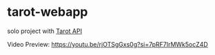 # tarot-webapp
solo project with <a href="https://github.com/ekelen/tarot-api">Tarot API</a>

Video Preview:
https://youtu.be/rjOTSgGxs0g?si=7pRF7IrMWk5ocZ4D
